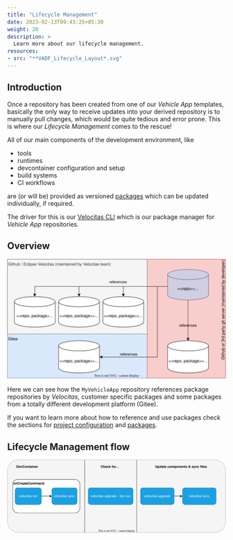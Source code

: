 ```yaml
---
title: "Lifecycle Management"
date: 2023-02-13T09:43:25+05:30
weight: 20
description: >
  Learn more about our lifecycle management.
resources:
- src: "**VADF_Lifecycle_Layout*.svg"
---
```


## Introduction

Once a repository has been created from one of our _Vehicle App_ templates, basically the only way to receive updates into your derived repository is to manually pull changes, which would be quite tedious and error prone. This is where our _Lifecycle Management_ comes to the rescue!

All of our main components of the development environment, like

* tools
* runtimes
* devcontainer configuration and setup
* build systems
* CI workflows

are (or will be) provided as versioned [packages](/docs/concepts/lifecycle_management/packages/) which can be updated individually, if required.

The driver for this is our [Velocitas CLI](https://github.com/eclipse-velocitas/cli) which is our package manager for _Vehicle App_ repositories.

## Overview

![](./VADF_Lifecycle_Layout.drawio.svg)

Here we can see how the `MyVehicleApp` repository references package repositories by _Velocitas_, customer specific packages and some packages from a totally different development platform (Gitee).

If you want to learn more about how to reference and use packages check the sections for [project configuration](/docs/concepts/lifecycle_management/project-configuration/) and [packages](/docs/concepts/lifecycle_management/packages/usage/).

## Lifecycle Management flow

![](./VADF_Lifecycle_Flow.drawio.svg)
